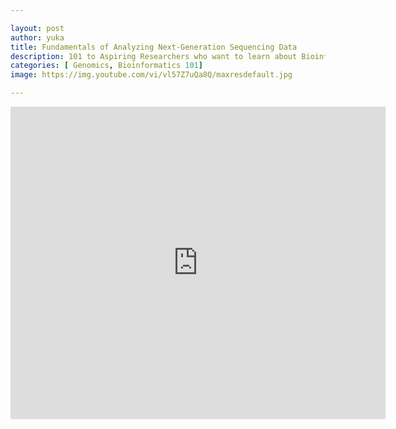```yaml
---

layout: post
author: yuka
title: Fundamentals of Analyzing Next-Generation Sequencing Data
description: 101 to Aspiring Researchers who want to learn about Bioinformatics
categories: [ Genomics, Bioinformatics 101]
image: https://img.youtube.com/vi/vl57Z7uQa8Q/maxresdefault.jpg

---
```


<div align="center"><iframe width="600" height="500" src="https://www.youtube.com/embed/vl57Z7uQa8Q?rel=0" title="Fundamentals of Next Generation Sequencing (NGS) Data Analysis" frameborder="0" allow="accelerometer; autoplay; clipboard-write; encrypted-media; gyroscope; picture-in-picture" allowfullscreen></iframe></div> 
